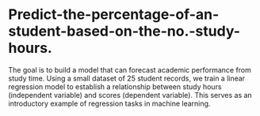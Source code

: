 # Predict-the-percentage-of-an-student-based-on-the-no.-study-hours.
The goal is to build a model that can forecast academic performance from study time. Using a small dataset of 25 student records, we train a linear regression model to establish a relationship between study hours (independent variable) and scores (dependent variable). This serves as an introductory example of regression tasks in machine learning.

